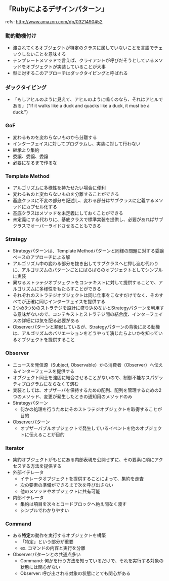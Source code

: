 ## 「Rubyによるデザインパターン」

refs: http://www.amazon.com/dp/0321490452

### 動的動機付け
* 渡されてくるオブジェクトが特定のクラスに属していないことを言語でチェックしないことを意味する
* テンプレートメソッドで言えば、クライアントが呼びだそうとしているメソッドをオブジェクトが実装していることが大事
* 型に対するこのアプローチはダックタイピングと呼ばれる

### ダックタイピング
* 「もしアヒルのように見えて、アヒルのように鳴くのなら、それはアヒルである」（"If it walks like a duck and quacks like a duck, it must be a duck."）

### GoF
* 変わるものを変わらないものから分離する
* インターフェイスに対してプログラムし、実装に対して行わない
* 継承より集約
* 委譲、委譲、委譲
* 必要になるまで作るな

### Template Method
* アルゴリズムに多様性を持たせたい場合に便利
* 変わるものと変わらないものを分離することができる
* 基底クラスに不変の部分を記述し、変わる部分はサブクラスに定義するメソッドにカプセル化する
* 基底クラスはメソッドを未定義にしておくことができる
* 未定義にする代わりに、基底クラスで標準実装を提供し、必要があればサブクラスでオーバーライドさせることもできる

### Strategy
* Strategyパターンは、Template Methodパターンと同様の問題に対する委譲ベースのアプローチによる解
* アルゴリズム中の変わる部分を抜き出してサブクラスへと押し込む代わりに、アルゴリズムのパターンごとにばらばらのオブジェクトとしてシンプルに実装
* 異なるストラテジオブジェクトをコンテキストに対して提供することで、アルゴリズムに多様性をもたらすことができる
* それぞれのストラテジオブジェクトは同じ仕事をこなすだけでなく、そのすべてが正確に同じインターフェイスを提供する
* 2つめ3つめのストラテジを設計に盛り込めないとStrategyパターンを利用する意味がないので、コンテキストとストラテジ間の結合度、インターフェイスの詳細には気を配る必要がある
* Observerパターンと類似しているが、Strategyパターンの背後にある動機は、アルゴリズムのバリエーションをどうやって演じたらよいかを知っているオブジェクトを提供すること

### Observer
* ニュースを発信源（Subject, Observable）から消費者（Observer）へ伝えるインターフェースを提供する
* オブジェクト同士を強固に結合させることがないので、制御不能なスパゲッティプログラムにならなくて済む
* 実装としては、オブザーバを保持するための配列、配列を管理するための2つのメソッド、変更が発生したときの通知用のメソッドのみ
* Strategyパターン
  * 何かの処理を行うためにそのストラテジオブジェクトを取得することが目的
* Observerパターン
  * オブザーバブルオブジェクトで発生しているイベントを他のオブジェクトに伝えることが目的

### Iterator
* 集約オブジェクトがもとにある内部表現を公開せずに、その要素に順にアクセスする方法を提供する
* 外部イテレータ
  * イテレータオブジェクトを提供することによって、集約を走査
  * 次の要素の準備ができるまで次を呼び出さない
  * 他のメソッドやオブジェクトに共有可能
* 内部イテレータ
  * 集約は項目を次々とコードブロックへ絶え間なく渡す
  * シンプルでわかりやすい

### Command
* ある**特定**の動作を実行するオブジェクトを構築
  * 「特定」という部分が重要
  * ex. コマンドの内容と実行を分離
* Observerパターンとの共通点多い
  * Command: 何かを行う方法を知っているだけで、それを実行する対象の状態には関心がない
  * Observer: 呼び出される対象の状態にとても関心がある
